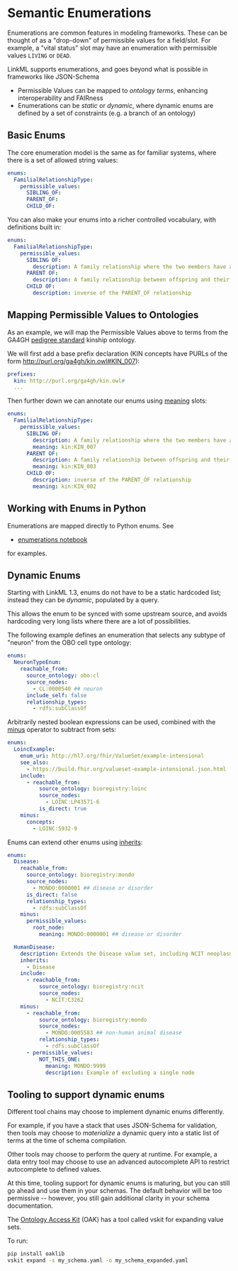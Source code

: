# Semantic Enumerations

Enumerations are common features in modeling frameworks. These can be
thought of as a "drop-down" of permissible values for a
field/slot. For example, a "vital status" slot may have an enumeration
with permissible values `LIVING` or `DEAD`.

LinkML supports enumerations, and goes beyond what is possible in frameworks like JSON-Schema

- Permissible Values can be mapped to *ontology terms*, enhancing interoperability and FAIRness
- Enumerations can be *static* or *dynamic*, where dynamic enums are defined by a set of constraints (e.g. a branch of an ontology)

## Basic Enums

The core enumeration model is the same as for familiar systems, where there is a set of allowed string values:


```yaml
enums:
  FamilialRelationshipType:
    permissible_values:
      SIBLING_OF:
      PARENT_OF:
      CHILD_OF:
```

You can also make your enums into a richer controlled vocabulary, with definitions built in:

```yaml
enums:
  FamilialRelationshipType:
    permissible_values:
      SIBLING OF:
        description: A family relationship where the two members have a parent on common
      PARENT OF:
        description: A family relationship between offspring and their parent
      CHILD OF:
        description: inverse of the PARENT_OF relationship
```


## Mapping Permissible Values to Ontologies

As an example, we will map the Permissible Values above to terms from the GA4GH [pedigree standard](https://github.com/GA4GH-Pedigree-Standard/) kinship ontology.

We will first add a base prefix declaration (KIN concepts have PURLs of the form http://purl.org/ga4gh/kin.owl#KIN_007):

```yaml
prefixes:
  kin: http://purl.org/ga4gh/kin.owl#
  ...
```

Then further down we can annotate our enums using [meaning](https://w3id.org/linkml/meaning) slots:

```yaml
enums:
  FamilialRelationshipType:
    permissible_values:
      SIBLING OF:
        description: A family relationship where the two members have a parent on common
        meaning: kin:KIN_007
      PARENT OF:
        description: A family relationship between offspring and their parent
        meaning: kin:KIN_003
      CHILD OF:
        description: inverse of the PARENT_OF relationship
        meaning: kin:KIN_002
```


## Working with Enums in Python

Enumerations are mapped directly to Python enums. See 

 * [enumerations notebook](https://github.com/linkml/linkml/blob/main/notebooks/enumerations.ipynb)

for examples.

## Dynamic Enums

Starting with LinkML 1.3, enums do not have to be a static hardcoded list; instead they can be *dynamic*, populated by a query.

This allows the enum to be synced with some upstream source, and avoids hardcoding very long lists where there are a lot of possibilities.

The following example defines an enumeration that selects any subtype of "neuron" from the OBO cell type ontology:

```yaml
enums:
  NeuronTypeEnum:
    reachable_from:
      source_ontology: obo:cl
      source_nodes:
        - CL:0000540 ## neuron
      include_self: false
      relationship_types:
        - rdfs:subClassOf
```

Arbitrarily nested boolean expressions can be used, combined with the [minus](https://w3id.org/linkml/minus) operator to subtract from sets:

```yaml
enums:
  LoincExample:
    enum_uri: http://hl7.org/fhir/ValueSet/example-intensional
    see_also:
      - https://build.fhir.org/valueset-example-intensional.json.html
    include:
      - reachable_from:
          source_ontology: bioregistry:loinc
          source_nodes:
            - LOINC:LP43571-6
          is_direct: true
    minus:
      concepts:
        - LOINC:5932-9
```

Enums can extend other enums using [inherits](https://w3id.org/linkml/inherits):

```yaml
enums:
  Disease:
    reachable_from:
      source_ontology: bioregistry:mondo
      source_nodes:
        - MONDO:0000001 ## disease or disorder
      is_direct: false
      relationship_types:
        - rdfs:subClassOf
    minus:
      permissible_values:
        root_node:
          meaning: MONDO:0000001 ## disease or disorder

  HumanDisease:
    description: Extends the Disease value set, including NCIT neoplasms, excluding non-human diseases
    inherits:
      - Disease
    include:
      - reachable_from:
          source_ontology: bioregistry:ncit
          source_nodes:
            - NCIT:C3262
    minus:
      - reachable_from:
          source_ontology: bioregistry:mondo
          source_nodes:
            - MONDO:0005583 ## non-human animal disease
          relationship_types:
            - rdfs:subClassOf
      - permissible_values:
          NOT_THIS_ONE:
            meaning: MONDO:9999
            description: Example of excluding a single node
```

## Tooling to support dynamic enums

Different tool chains may choose to implement dynamic enums differently.

For example, if you have a stack that uses JSON-Schema for validation,
then tools may choose to *materialize* a dynamic query into a static
list of terms at the time of schema compilation.

Other tools may choose to perform the query at runtime. For example, a
data entry tool may choose to use an advanced autocomplete API to
restrict autocomplete to defined values.

At this time, tooling support for dynamic enums is maturing, but you
can still go ahead and use them in your schemas. The default behavior
will be too permissive -- however, you still gain additional clarity
in your schema documentation.

The [Ontology Access Kit](https://github.com/INCATools/ontology-access-kit) (OAK)
has a tool called vskit for expanding value sets.

To run:

```bash
pip install oaklib
vskit expand -s my_schema.yaml -o my_schema_expanded.yaml
```
